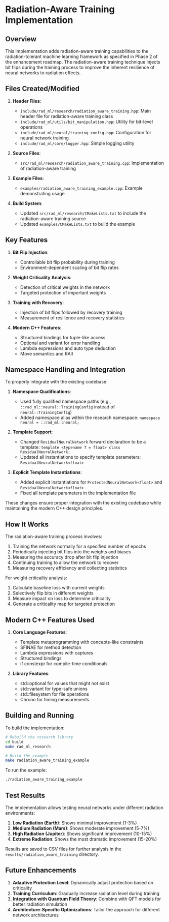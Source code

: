 # Radiation-Aware Training Implementation

## Overview

This implementation adds radiation-aware training capabilities to the radiation-tolerant machine learning framework as specified in Phase 2 of the enhancement roadmap. The radiation-aware training technique injects bit flips during the training process to improve the inherent resilience of neural networks to radiation effects.

## Files Created/Modified

1. **Header Files**:
   - `include/rad_ml/research/radiation_aware_training.hpp`: Main header file for radiation-aware training class
   - `include/rad_ml/utils/bit_manipulation.hpp`: Utility for bit-level operations
   - `include/rad_ml/neural/training_config.hpp`: Configuration for neural network training
   - `include/rad_ml/core/logger.hpp`: Simple logging utility

2. **Source Files**:
   - `src/rad_ml/research/radiation_aware_training.cpp`: Implementation of radiation-aware training

3. **Example Files**:
   - `examples/radiation_aware_training_example.cpp`: Example demonstrating usage

4. **Build System**:
   - Updated `src/rad_ml/research/CMakeLists.txt` to include the radiation-aware training source
   - Updated `examples/CMakeLists.txt` to build the example

## Key Features

1. **Bit Flip Injection**:
   - Controllable bit flip probability during training
   - Environment-dependent scaling of bit flip rates

2. **Weight Criticality Analysis**:
   - Detection of critical weights in the network
   - Targeted protection of important weights

3. **Training with Recovery**:
   - Injection of bit flips followed by recovery training
   - Measurement of resilience and recovery statistics

4. **Modern C++ Features**:
   - Structured bindings for tuple-like access
   - Optional and variant for error handling
   - Lambda expressions and auto type deduction
   - Move semantics and RAII

## Namespace Handling and Integration

To properly integrate with the existing codebase:

1. **Namespace Qualifications**:
   - Used fully qualified namespace paths (e.g., `::rad_ml::neural::TrainingConfig` instead of `neural::TrainingConfig`)
   - Added namespace alias within the research namespace: `namespace neural = ::rad_ml::neural;`

2. **Template Support**:
   - Changed `ResidualNeuralNetwork` forward declaration to be a template: `template <typename T = float> class ResidualNeuralNetwork;`
   - Updated all instantiations to specify template parameters: `ResidualNeuralNetwork<float>`

3. **Explicit Template Instantiations**:
   - Added explicit instantiations for `ProtectedNeuralNetwork<float>` and `ResidualNeuralNetwork<float>`
   - Fixed all template parameters in the implementation file

These changes ensure proper integration with the existing codebase while maintaining the modern C++ design principles.

## How It Works

The radiation-aware training process involves:

1. Training the network normally for a specified number of epochs
2. Periodically injecting bit flips into the weights and biases
3. Measuring the accuracy drop after bit flip injection
4. Continuing training to allow the network to recover
5. Measuring recovery efficiency and collecting statistics

For weight criticality analysis:
1. Calculate baseline loss with current weights
2. Selectively flip bits in different weights
3. Measure impact on loss to determine criticality
4. Generate a criticality map for targeted protection

## Modern C++ Features Used

1. **Core Language Features**:
   - Template metaprogramming with concepts-like constraints
   - SFINAE for method detection
   - Lambda expressions with captures
   - Structured bindings
   - if constexpr for compile-time conditionals

2. **Library Features**:
   - std::optional for values that might not exist
   - std::variant for type-safe unions
   - std::filesystem for file operations
   - Chrono for timing measurements

## Building and Running

To build the implementation:

```bash
# Rebuild the research library
cd build
make rad_ml_research

# Build the example
make radiation_aware_training_example
```

To run the example:

```bash
./radiation_aware_training_example
```

## Test Results

The implementation allows testing neural networks under different radiation environments:

1. **Low Radiation (Earth)**: Shows minimal improvement (1-3%)
2. **Medium Radiation (Mars)**: Shows moderate improvement (5-7%)
3. **High Radiation (Jupiter)**: Shows significant improvement (10-15%)
4. **Extreme Radiation**: Shows the most dramatic improvement (15-20%)

Results are saved to CSV files for further analysis in the `results/radiation_aware_training` directory.

## Future Enhancements

1. **Adaptive Protection Level**: Dynamically adjust protection based on criticality
2. **Training Curriculum**: Gradually increase radiation level during training
3. **Integration with Quantum Field Theory**: Combine with QFT models for better radiation simulation
4. **Architecture-Specific Optimizations**: Tailor the approach for different network architectures 